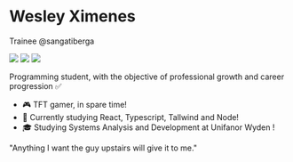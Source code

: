 # Wesley Ximenes

Trainee @sangatiberga
 
 <div>
  <a href="https://twitter.com/X_WesK" target="_blank"><img src="https://img.shields.io/badge/Twitter-1DA1F2?style=for-the-badge&logo=twitter&logoColor=white" target="_blank"></a>
  <a href="https://www.linkedin.com/in/wesley-ximenes-96a4b1174/" target="_blank"><img src="https://img.shields.io/badge/LinkedIn-0077B5?style=for-the-badge&logo=linkedin&logoColor=white" target="_blank"></a>
   <a href="https://contate.me/wesleyxmns" target="_blank"><img src="https://img.shields.io/badge/WhatsApp-25D366?style=for-the-badge&logo=whatsapp&logoColor=white" target="_blank"></a>
 <div/>


Programming student, with the objective of professional growth and career progression ✅

- 🎮 TFT gamer, in spare time!
- 🔖 Currently studying React, Typescript, Tallwind and Node!
- 🎓 Studying Systems Analysis and Development at Unifanor Wyden !

 "Anything I want the guy upstairs will give it to me."

